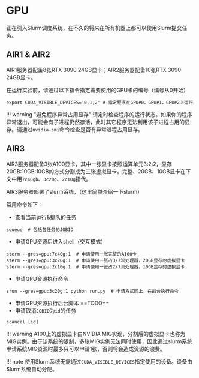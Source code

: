 # GPU

正在引入Slurm调度系统，在不久的将来在所有机器上都可以使用Slurm提交任务。

## AIR1 & AIR2

AIR1服务器配备8张RTX 3090 24GB显卡；AIR2服务器配备10张RTX 3090 24GB显卡。

在运行实验前，请通过以下指令指定需要使用的GPU卡的编号（编号从0开始）

```shell
export CUDA_VISIBLE_DEVICES='0,1,2' # 指定程序在GPU#0，GPU#1，GPU#2上运行
```

!!! warning "避免程序异常占用显存"
    请定时检查程序的运行状态。如果你的程序异常退出，可能会有子进程仍然存活，此时其它程序无法利用该子进程占用的显存。请通过`nvidia-smi`命令检查是否有异常进程占用显存。

## AIR3

AIR3服务器配备3张A100显卡，其中一张显卡按照运算单元3:2:2，显存20GB:10GB:10GB的方式分割成为三张虚拟显卡。完整、20GB、10GB显卡在下文中用`7c40gb`、`3c20g`、`2c10g`指代。

AIR3服务器部署了slurm系统，（这里简单介绍一下slurm）

常用命令如下：

* 查看当前运行&排队的任务

```shell
squeue  # 包括各任务的JOBID
```

* 申请GPU资源后进入shell（交互模式）

```shell
sterm --gres=gpu:7c40g:1  # 申请使用一张完整的A100卡
sterm --gres=gpu:3c20g:1  # 申请使用一张占3/7流处理器，20GB显存的虚拟显卡
sterm --gres=gpu:2c10g:1  # 申请使用一张占2/7流处理器，10GB显存的虚拟显卡
```

* 申请GPU资源执行命令

```shell
srun --gres=gpu:3c20g:1 python run.py  # 申请方式同上，在前台执行命令
```

* 申请GPU资源执行后台脚本 ==TODO==
* 申请取消`JOBID`为`id`的任务

```shell
scancel [id]
```

!!! warning 
    A100上的虚拟显卡由NVIDIA MIG实现，分割后的虚拟显卡也称为MIG实例。由于该系统的限制，多张MIG实例无法同时使用，因此通过slurm系统申请系统MIG资源时最多只可以申请1张，否则将会造成资源的浪费。

!!! note
    使用Slurm系统无需通过`CUDA_VISIBLE_DEVICES`指定使用的设备。设备由Slurm系统自动分配。

